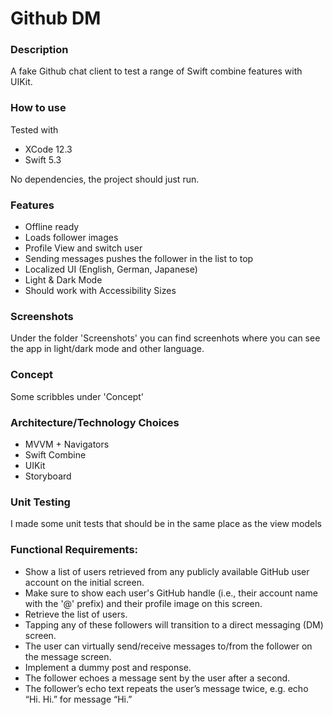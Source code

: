 # Github DM

### Description
A fake Github chat client to test a range of Swift combine features with UIKit.

### How to use
Tested with
- XCode 12.3
- Swift 5.3

No dependencies, the project should just run.

### Features
- Offline ready
- Loads follower images
- Profile View and switch user
- Sending messages pushes the follower in the list to top
- Localized UI (English, German, Japanese)
- Light & Dark Mode
- Should work with Accessibility Sizes

### Screenshots
Under the folder 'Screenshots' you can find screenhots where you can see the app in light/dark mode and other language.

### Concept
Some scribbles under 'Concept'

### Architecture/Technology Choices
- MVVM + Navigators
- Swift Combine
- UIKit
- Storyboard


### Unit Testing
I made some unit tests that should be in the same place as the view models


### Functional Requirements:
- Show a list of users retrieved from any publicly available GitHub user account on the initial screen.
- Make sure to show each user's GitHub handle (i.e., their account name with the '@' prefix) and their profile image on this screen.
- Retrieve the list of users.
- Tapping any of these followers will transition to a direct messaging (DM) screen.
- The user can virtually send/receive messages to/from the follower on the message screen.
- Implement a dummy post and response.
- The follower echoes a message sent by the user after a second.
- The follower’s echo text repeats the user’s message twice, e.g. echo “Hi. Hi.” for message “Hi.”
